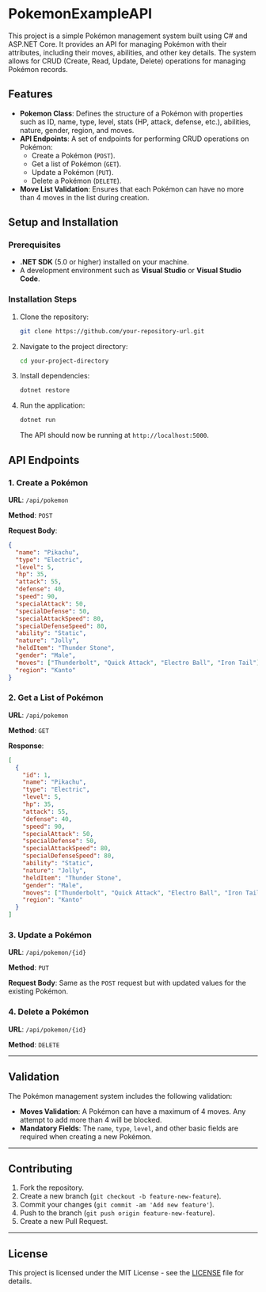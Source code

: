 # PokemonExampleAPI

This project is a simple Pokémon management system built using C# and ASP.NET Core. It provides an API for managing Pokémon with their attributes, including their moves, abilities, and other key details. The system allows for CRUD (Create, Read, Update, Delete) operations for managing Pokémon records.

## Features

- **Pokemon Class**: Defines the structure of a Pokémon with properties such as ID, name, type, level, stats (HP, attack, defense, etc.), abilities, nature, gender, region, and moves.
- **API Endpoints**: A set of endpoints for performing CRUD operations on Pokémon:
  - Create a Pokémon (`POST`).
  - Get a list of Pokémon (`GET`).
  - Update a Pokémon (`PUT`).
  - Delete a Pokémon (`DELETE`).
- **Move List Validation**: Ensures that each Pokémon can have no more than 4 moves in the list during creation.

## Setup and Installation

### Prerequisites

- **.NET SDK** (5.0 or higher) installed on your machine.
- A development environment such as **Visual Studio** or **Visual Studio Code**.

### Installation Steps

1. Clone the repository:

   ```bash
   git clone https://github.com/your-repository-url.git
   ```

2. Navigate to the project directory:

   ```bash
   cd your-project-directory
   ```

3. Install dependencies:

   ```bash
   dotnet restore
   ```

4. Run the application:

   ```bash
   dotnet run
   ```

   The API should now be running at `http://localhost:5000`.

## API Endpoints

### 1. Create a Pokémon

**URL**: `/api/pokemon`

**Method**: `POST`

**Request Body**: 
```json
{
  "name": "Pikachu",
  "type": "Electric",
  "level": 5,
  "hp": 35,
  "attack": 55,
  "defense": 40,
  "speed": 90,
  "specialAttack": 50,
  "specialDefense": 50,
  "specialAttackSpeed": 80,
  "specialDefenseSpeed": 80,
  "ability": "Static",
  "nature": "Jolly",
  "heldItem": "Thunder Stone",
  "gender": "Male",
  "moves": ["Thunderbolt", "Quick Attack", "Electro Ball", "Iron Tail"],
  "region": "Kanto"
}
```

### 2. Get a List of Pokémon

**URL**: `/api/pokemon`

**Method**: `GET`

**Response**:
```json
[
  {
    "id": 1,
    "name": "Pikachu",
    "type": "Electric",
    "level": 5,
    "hp": 35,
    "attack": 55,
    "defense": 40,
    "speed": 90,
    "specialAttack": 50,
    "specialDefense": 50,
    "specialAttackSpeed": 80,
    "specialDefenseSpeed": 80,
    "ability": "Static",
    "nature": "Jolly",
    "heldItem": "Thunder Stone",
    "gender": "Male",
    "moves": ["Thunderbolt", "Quick Attack", "Electro Ball", "Iron Tail"],
    "region": "Kanto"
  }
]
```

### 3. Update a Pokémon

**URL**: `/api/pokemon/{id}`

**Method**: `PUT`

**Request Body**: Same as the `POST` request but with updated values for the existing Pokémon.

### 4. Delete a Pokémon

**URL**: `/api/pokemon/{id}`

**Method**: `DELETE`

---

## Validation

The Pokémon management system includes the following validation:

- **Moves Validation**: A Pokémon can have a maximum of 4 moves. Any attempt to add more than 4 will be blocked.
- **Mandatory Fields**: The `name`, `type`, `level`, and other basic fields are required when creating a new Pokémon.

---

## Contributing

1. Fork the repository.
2. Create a new branch (`git checkout -b feature-new-feature`).
3. Commit your changes (`git commit -am 'Add new feature'`).
4. Push to the branch (`git push origin feature-new-feature`).
5. Create a new Pull Request.

---

## License

This project is licensed under the MIT License - see the [LICENSE](LICENSE) file for details.
